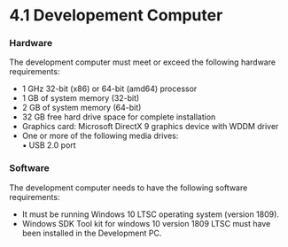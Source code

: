 # 4.1 Developement Computer

### Hardware

&#x20;The development computer must meet or exceed the following hardware requirements:&#x20;

* 1 GHz 32-bit (x86) or 64-bit (amd64) processor&#x20;
* 1 GB of system memory (32-bit)
* 2 GB of system memory (64-bit)
* 32 GB free hard drive space for complete installation
* Graphics card: Microsoft DirectX 9 graphics device with WDDM driver
* One or more of the following media drives: \
  &#x20;  ▪ USB 2.0 port  &#x20;

### Software&#x20;

The development computer needs to have the following software requirements:

* It must be running Windows 10 LTSC operating system (version 1809).
* Windows SDK Tool kit for windows 10 version 1809 LTSC must have been installed in the Development PC.
